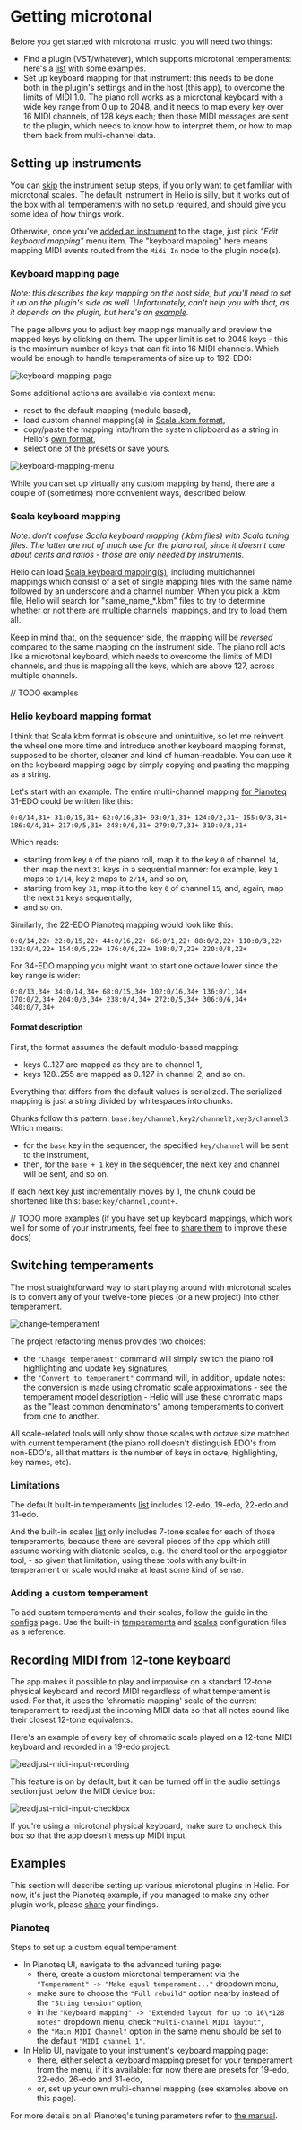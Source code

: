 # Getting microtonal

Before you get started with microtonal music, you will need two things:
 * Find a plugin (VST/whatever), which supports microtonal temperaments: here's a [list](https://xen.wiki/w/List_of_microtonal_software_plugins) with some examples.
 * Set up keyboard mapping for that instrument: this needs to be done both in the plugin's settings and in the host (this app), to overcome the limits of MIDI 1.0. The piano roll works as a microtonal keyboard with a wide key range from 0 up to 2048, and it needs to map every key over 16 MIDI channels, of 128 keys each; then those MIDI messages are sent to the plugin, which needs to know how to interpret them, or how to map them back from multi-channel data.

## Setting up instruments

You can [skip](#switching-temperaments) the instrument setup steps, if you only want to get familiar with microtonal scales. The default instrument in Helio is silly, but it works out of the box with all temperaments with no setup required, and should give you some idea of how things work.

Otherwise, once you've [added an instrument](getting-started.md#instruments) to the stage, just pick *"Edit keyboard mapping"* menu item. The "keyboard mapping" here means mapping MIDI events routed from the `Midi In` node to the plugin node(s).

### Keyboard mapping page

*Note: this describes the key mapping on the host side, but you'll need to set it up on the plugin's side as well. Unfortunately, can't help you with that, as it depends on the plugin, but here's an [example](https://soundbytesmag.net/microtonality-in-falcon/).*

The page allows you to adjust key mappings manually and preview the mapped keys by clicking on them. The upper limit is set to 2048 keys - this is the maximum number of keys that can fit into 16 MIDI channels. Which would be enough to handle temperaments of size up to 192-EDO:

![keyboard-mapping-page]

Some additional actions are available via context menu:
 * reset to the default mapping (modulo based),
 * load custom channel mapping(s) in [Scala .kbm format](#scala-keyboard-mapping),
 * copy/paste the mapping into/from the system clipboard as a string in Helio's [own format](#helio-keyboard-mapping-format),
 * select one of the presets or save yours.

![keyboard-mapping-menu]

While you can set up virtually any custom mapping by hand, there are a couple of (sometimes) more convenient ways, described below.

### Scala keyboard mapping

*Note: don't confuse Scala keyboard mapping (.kbm files) with Scala tuning files. The latter are not of much use for the piano roll, since it doesn't care about cents and ratios - those are only needed by instruments.*

Helio can load [Scala keyboard mapping(s)](http://www.huygens-fokker.org/scala/help.htm#mappings), including multichannel mappings which consist of a set of single mapping files with the same name followed by an underscore and a channel number. When you pick a .kbm file, Helio will search for "same_name_*.kbm" files to try to determine whether or not there are multiple channels' mappings, and try to load them all.

Keep in mind that, on the sequencer side, the mapping will be *reversed* compared to the same mapping on the instrument side.
The piano roll acts like a microtonal keyboard, which needs to overcome the limits of MIDI channels, and thus is mapping all the keys, which are above 127, across multiple channels.

// TODO examples

### Helio keyboard mapping format

I think that Scala kbm format is obscure and unintuitive, so let me reinvent the wheel one more time and introduce another keyboard mapping format, supposed to be shorter, cleaner and kind of human-readable. You can use it on the keyboard mapping page by simply copying and pasting the mapping as a string.

Let's start with an example. The entire multi-channel mapping [for Pianoteq](https://forum.modartt.com/viewtopic.php?id=4307) 31-EDO could be written like this:

`0:0/14,31+ 31:0/15,31+ 62:0/16,31+ 93:0/1,31+ 124:0/2,31+ 155:0/3,31+ 186:0/4,31+ 217:0/5,31+ 248:0/6,31+ 279:0/7,31+ 310:0/8,31+`

Which reads:
 * starting from key `0` of the piano roll, map it to the key `0` of channel `14`, then map the next `31` keys in a sequential manner: for example, key `1` maps to `1/14`, key `2` maps to `2/14`, and so on,
 * starting from key `31`, map it to the key `0` of channel `15`, and, again, map the next `31` keys sequentially,
 * and so on.

Similarly, the 22-EDO Pianoteq mapping would look like this:

`0:0/14,22+ 22:0/15,22+ 44:0/16,22+ 66:0/1,22+ 88:0/2,22+ 110:0/3,22+ 132:0/4,22+ 154:0/5,22+ 176:0/6,22+ 198:0/7,22+ 220:0/8,22+`

For 34-EDO mapping you might want to start one octave lower since the key range is wider:

`0:0/13,34+ 34:0/14,34+ 68:0/15,34+ 102:0/16,34+ 136:0/1,34+ 170:0/2,34+ 204:0/3,34+ 238:0/4,34+ 272:0/5,34+ 306:0/6,34+ 340:0/7,34+`

#### Format description

First, the format assumes the default modulo-based mapping:
 * keys 0..127 are mapped as they are to channel 1,
 * keys 128..255 are mapped as 0..127 in channel 2, and so on.

Everything that differs from the default values is serialized. The serialized mapping is just a string divided by whitespaces into chunks.

Chunks follow this pattern: `base:key/channel,key2/channel2,key3/channel3`. Which means:
 * for the `base` key in the sequencer, the specified `key/channel` will be sent to the instrument,
 * then, for the `base + 1` key in the sequencer, the next key and channel will be sent, and so on.

If each next key just incrementally moves by 1, the chunk could be shortened like this: `base:key/channel,count+`.

// TODO more examples (if you have set up keyboard mappings, which work well for some of your instruments, feel free to [share them](https://github.com/helio-fm/helio-workstation/discussions) to improve these docs)

## Switching temperaments

The most straightforward way to start playing around with microtonal scales is to convert any of your twelve-tone pieces (or a new project) into other temperament.

![change-temperament]

The project refactoring menus provides two choices:
 * the `"Change temperament"` command will simply switch the piano roll highlighting and update key signatures,
 * the `"Convert to temperament"` command will, in addition, update notes: the conversion is made using chromatic scale approximations - see the temperament model [description](configs.md#temperaments) - Helio will use these chromatic maps as the "least common denominators" among temperaments to convert from one to another.

All scale-related tools will only show those scales with octave size matched with current temperament (the piano roll doesn't distinguish EDO's from non-EDO's, all that matters is the number of keys in octave, highlighting, key names, etc).

### Limitations

The default built-in temperaments [list](configs.md#temperaments) includes 12-edo, 19-edo, 22-edo and 31-edo.

And the built-in scales [list](configs.md#scales) only includes 7-tone scales for each of those temperaments, because there are several pieces of the app which still assume working with diatonic scales, e.g. the chord tool or the arpeggiator tool, - so given that limitation, using these tools with any built-in temperament or scale would make at least some kind of sense.

### Adding a custom temperament

To add custom temperaments and their scales, follow the guide in the [сonfigs](configs.md#user-configs) page. Use the built-in [temperaments](configs.md#temperaments) and [scales](configs.md#scales) configuration files as a reference.

## Recording MIDI from 12-tone keyboard

The app makes it possible to play and improvise on a standard 12-tone physical keyboard and record MIDI regardless of what temperament is used. For that, it uses the 'chromatic mapping' scale of the current temperament to readjust the incoming MIDI data so that all notes sound like their closest 12-tone equivalents.

Here's an example of every key of chromatic scale played on a 12-tone MIDI keyboard and recorded in a 19-edo project:

![readjust-midi-input-recording]

This feature is on by default, but it can be turned off in the audio settings section just below the MIDI device box:

![readjust-midi-input-checkbox]

If you're using a microtonal physical keyboard, make sure to uncheck this box so that the app doesn't mess up MIDI input.

## Examples

This section will describe setting up various microtonal plugins in Helio. For now, it's just the Pianoteq example, 
if you managed to make any other plugin work, please [share](https://github.com/helio-fm/helio-workstation/blob/develop/Docs/getting-microtonal.md) your findings.

### Pianoteq

Steps to set up a custom equal temperament:

 * In Pianoteq UI, navigate to the advanced tuning page:
   * there, create a custom microtonal temperament via the `"Temperament" -> "Make equal temperament..."` dropdown menu,
   * make sure to choose the `"Full rebuild"` option nearby instead of the `"String tension"` option,
   * in the `"Keyboard mapping" -> "Extended layout for up to 16\*128 notes"` dropdown menu, check `"Multi-channel MIDI layout"`,
   * the `"Main MIDI Channel"` option in the same menu should be set to the default `"MIDI channel 1"`.
 * In Helio UI, navigate to your instrument's keyboard mapping page:
   * there, either select a keyboard mapping preset for your temperament from the menu, if it's available: for now there are presets for 19-edo, 22-edo, 26-edo and 31-edo,
   * or, set up your own multi-channel mapping (see examples above on this page).

For more details on all Pianoteq's tuning parameters refer to [the manual](https://www.modartt.com/user_manual?product=pianoteq&lang=en).


[keyboard-mapping-page]: images/keyboard-mapping-page.png "Keyboard mapping page layout"
[keyboard-mapping-menu]: images/keyboard-mapping-menu.png "Keyboard mapping page menu"
[change-temperament]: images/change-temperament.png "Switching and converting temperaments"
[readjust-midi-input-recording]: images/readjust-midi-input-recording.png "Every key of one octave played on a 12-tone keyboard, recorded in 19-edo"
[readjust-midi-input-checkbox]: images/readjust-midi-input-checkbox.png "Enable/disable recording microtonal notes from 12-tone keyboard"
